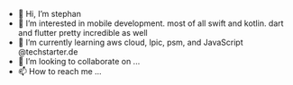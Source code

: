- 👋 Hi, I’m stephan
- 👀 I’m interested in mobile development. most of all swift and kotlin. dart and flutter pretty incredible as well
- 🌱 I’m currently learning aws cloud, lpic, psm, and JavaScript @techstarter.de
- 💞️ I’m looking to collaborate on ...
- 📫 How to reach me ...

<!---
brewdiHQ/brewdiHQ is a ✨ special ✨ repository because its `README.md` (this file) appears on your GitHub profile.
You can click the Preview link to take a look at your changes.
--->
